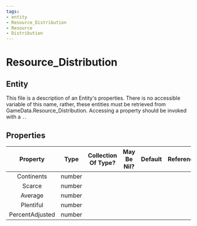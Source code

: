 ```yaml
---
tags:
- entity
- Resource_Distribution
- Resource
- Distribution
---
```

# Resource_Distribution
## Entity
This file is a description of an Entity's properties. There is no accessible variable of this name, rather, these entities must be retrieved from GameData.Resource_Distribution. Accessing a property should be invoked with a `.`.
## Properties
|	Property	|	Type	|	Collection Of Type?	|	May Be Nil?	|	Default	|	References	|	Key	|	Notes	|
|	:-:	|	:-:	|	:-:	|	:-:	|	:-:	|	:-:	|	:-:	|	-:	|
|	Continents	|	number	|		|		|		|		|		|	|
|	Scarce	|	number	|		|		|		|		|		|	|
|	Average	|	number	|		|		|		|		|		|	|
|	Plentiful	|	number	|		|		|		|		|		|	|
|	PercentAdjusted	|	number	|		|		|		|		|		|	|
